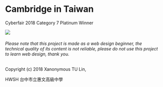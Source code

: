# Cambridge in Taiwan
Cyberfair 2018 Category 7 Platinum Winner

![](https://cambridge.xcc.tw/image/CFParticipantBanner2018.jpg)

###### Please note that this project is made as a web design beginner, the technical quality of its content is not reliable, please do not use this project to learn web design, thank you.

Copyright (c) 2018 Xanonymous TU Lin,

HWSH 台中市立惠文高級中學
